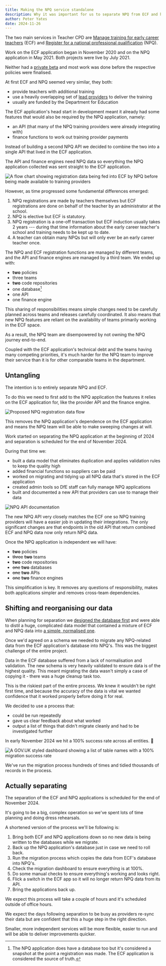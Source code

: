 ```yaml
---
title: Making the NPQ service standalone
description: Why it was important for us to separate NPQ from ECF and how we did it.
author: Peter Yates
date: 2024-11-26
---
```


The two main services in Teacher CPD are [Manage training for early career teachers](https://manage-training-for-early-career-teachers.education.gov.uk/) (ECF) and [Register for a national professional qualification](https://register-national-professional-qualifications.education.gov.uk/) (NPQ).

Work on the ECF application began in November 2020 and on the NPQ application in May 2021. Both projects were live by July 2021.

Neither had a [private beta](https://www.gov.uk/service-manual/agile-delivery/how-the-beta-phase-works) and most work was done before the respective policies were finalised.

At first ECF and NPQ seemed very similar, they both:

* provide teachers with additional training
* use a heavily overlapping set of [lead providers](https://www.gov.uk/guidance/managing-training-for-early-career-teachers#choosing-a-training-option) to deliver the training
* usually are funded by the Department for Education

The ECF application's head start in development meant it already had some features that would also be required by the NPQ application, namely:

* an API (that many of the NPQ training providers were already integrating with)
* finance functions to work out training provider payments

Instead of building a second NPQ API we decided to combine the two into a single API that lived in the ECF application.

The API and finance engines need NPQ data so everything the NPQ application collected was sent straight to the ECF application.

![A flow chart showing registration data being fed into ECF by NPQ before being made available to training providers](/register-for-an-npq/2024-11-26-npq-becoming-standalone/npq-registration-data-flow.png)

However, as time progressed some fundamental differences emerged:

1. NPQ registrations are made by teachers themselves but ECF registrations are done on behalf of the teacher by an administrator at the school.
2. NPQ is elective but ECF is statutory.
3. NPQ registration is a one-off transaction but ECF induction usually takes 2 years --- during that time information about the early career teacher's school and training needs to be kept up to date.
4. A teacher can obtain many NPQs but will only ever be an early career teacher once.

The NPQ and ECF registration functions are managed by different teams, and the API and finance engines are managed by a third team. We ended up with:

* **two** policies
* three teams
* **two** code repositories
* one database[^1]
* one API
* one finance engine

This sharing of responsibilities means simple changes need to be carefully planned across teams and releases carefully coordinated. It also means that new NPQ features are reliant on the availability of teams primarily working in the ECF space.

As a result, the NPQ team are disempowered by not owning the NPQ journey end-to-end.

Coupled with the ECF application's technical debt and the teams having many competing priorities, it's much harder for the NPQ team to improve their service than it is for other comparable teams in the department.

## Untangling

The intention is to entirely separate NPQ and ECF.

To do this we need to first add to the NPQ application the features it relies on the ECF application for, like the provider API and the finance engine.

![Proposed NPQ registration data flow](/register-for-an-npq/2024-11-26-npq-becoming-standalone/proposed-npq-data-flow.png)

This removes the NPQ application's dependence on the ECF application and means the NPQ team will be able to make sweeping changes at will.

Work started on separating the NPQ application at the beginning of 2024 and separation is scheduled for the end of November 2024.

During that time we:

* built a data model that eliminates duplication and applies validation rules to keep the quality high
* added financial functions so suppliers can be paid
* worked on migrating and tidying up all NPQ data that's stored in the ECF application
* created admin tools so DfE staff can fully manage NPQ applications
* built and documented a new API that providers can use to manage their data

![NPQ API documentation](/register-for-an-npq/2024-11-26-npq-becoming-standalone/npq-api-docs.png)

The new NPQ API very closely matches the ECF one so NPQ training providers will have a easier job in updating their integrations. The only significant changes are that endpoints in the old API that return combined ECF and NPQ data now only return NPQ data.

Once the NPQ application is independent we will have:

* **two** policies
* ~~three~~ **two** teams
* **two** code repositories
* ~~one~~ **two** databases
* ~~one~~ **two** APIs
* ~~one~~ **two** finance engines

This simplification is key. It removes any questions of responsibility, makes both applications simpler and removes cross-team dependencies.

## Shifting and reorganising our data

When planning for separation we [designed the database first](/ecf-v2/designing-the-database-first/) and were able to distil a huge, complicated data model that contained a mixture of ECF and NPQ data into [a simple, normalised one](https://github.com/DFE-Digital/npq-separation/blob/main/data-modelling.md).

Once we'd agreed on a schema we needed to migrate any NPQ-related data from the ECF application's database into NPQ's. This was the biggest challenge of the entire project.

Data in the ECF database suffered from a lack of normalisation and validation. The new schema is very heavily validated to ensure data is of the highest quality. This meant migrating the data wasn't simply a case of copying it - there was a huge cleanup task too.

This is the riskiest part of the entire process. We knew it wouldn't be right first time, and because the accuracy of the data is vital we wanted confidence that it worked properly before doing it for real.

We decided to use a process that:

* could be run repeatedly
* gave us clear feedback about what worked
* output a list of things that didn't migrate cleanly and had to be investigated further

In early November 2024 we hit a 100% success rate across all entities. 🎉

![A GOV.UK styled dashboard showing a list of table names with a 100% migration success rate](/register-for-an-npq/2024-11-26-npq-becoming-standalone/migration-stats.png)

We've run the migration process hundreds of times and tidied thousands of records in the process.


## Actually separating

The separation of the ECF and NPQ applications is scheduled for the end of November 2024.

It's going to be a big, complex operation so we've spent lots of time planning and doing dress rehearsals.

A shortened version of the process we'll be following is:

1. Bring both ECF and NPQ applications down so no new data is being written to the databases while we migrate.
2. Back up the NPQ application's database just in case we need to roll back.
3. Run the migration process which copies the data from ECF's database into NPQ's.
4. Check the migration dashboard to ensure everything is at 100%.
5. Do some manual checks to ensure everything's working and looks right.
5. Flick a switch in the ECF app so it will no longer return NPQ data from its API.
6. Bring the applications back up.

We expect this process will take a couple of hours and it's scheduled outside of office hours.

We expect the days following separation to be busy as providers re-sync their data but are confident that this a huge step in the right direction.

Smaller, more independent services will be more flexible, easier to run and will be able to deliver improvements quicker.

[^1]: The NPQ application does have a database too but it's considered a snapshot at the point a registration was made. The ECF application is considered the source of truth.
